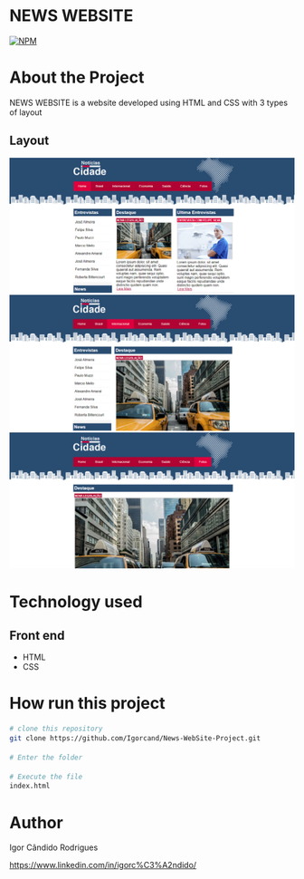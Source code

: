 # NEWS WEBSITE
[![NPM](https://img.shields.io/npm/l/react)](https://github.com/Igorcand/News-WebSite-Project/blob/master/LICENSE) 

# About the Project
NEWS WEBSITE is a website developed using HTML and CSS with 3 types of layout


## Layout 
![Mobile 1](https://github.com/Igorcand/News-WebSite-Project/blob/master/assets/foto1.png) 
![Mobile 2](https://github.com/Igorcand/News-WebSite-Project/blob/master/assets/foto2.png) 
![Mobile 3](https://github.com/Igorcand/News-WebSite-Project/blob/master/assets/foto3.png) 


# Technology used

## Front end
- HTML  
- CSS


# How run this project

```bash
# clone this repository
git clone https://github.com/Igorcand/News-WebSite-Project.git

# Enter the folder 

# Execute the file 
index.html
```


# Author

Igor Cândido Rodrigues

https://www.linkedin.com/in/igorc%C3%A2ndido/
